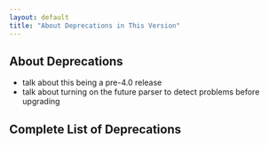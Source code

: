 ```yaml
---
layout: default
title: "About Deprecations in This Version"
---
```



## About Deprecations

- talk about this being a pre-4.0 release
- talk about turning on the future parser to detect problems before upgrading



## Complete List of Deprecations